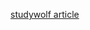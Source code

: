 [studywolf article](https://studywolf.wordpress.com/2016/04/18/using-vrep-for-simulation-of-force-controlled-models/)